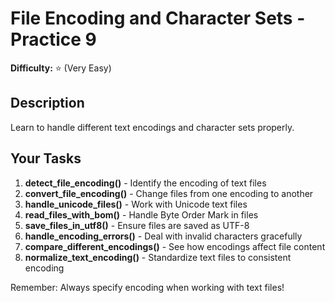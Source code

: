 # File Encoding and Character Sets - Practice 9

**Difficulty:** ⭐ (Very Easy)

## Description

Learn to handle different text encodings and character sets properly.

## Your Tasks

1. **detect_file_encoding()** - Identify the encoding of text files
2. **convert_file_encoding()** - Change files from one encoding to another
3. **handle_unicode_files()** - Work with Unicode text files
4. **read_files_with_bom()** - Handle Byte Order Mark in files
5. **save_files_in_utf8()** - Ensure files are saved as UTF-8
6. **handle_encoding_errors()** - Deal with invalid characters gracefully
7. **compare_different_encodings()** - See how encodings affect file content
8. **normalize_text_encoding()** - Standardize text files to consistent encoding

Remember: Always specify encoding when working with text files!